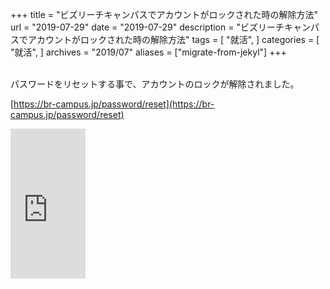 +++
title = "ビズリーチキャンパスでアカウントがロックされた時の解除方法"
url = "2019-07-29"
date = "2019-07-29"
description = "ビズリーチキャンパスでアカウントがロックされた時の解除方法"
tags = [
    "就活",
]
categories = [
    "就活",
]
archives = "2019/07"
aliases = ["migrate-from-jekyl"]
+++

<br>
パスワードをリセットする事で、アカウントのロックが解除されました。

[https://br-campus.jp/password/reset](https://br-campus.jp/password/reset)


<iframe style="width:120px;height:240px;" marginwidth="0" marginheight="0" scrolling="no" frameborder="0" src="https://rcm-fe.amazon-adsystem.com/e/cm?ref=qf_sp_asin_til&t=swiswiswift-22&m=amazon&o=9&p=8&l=as1&IS1=1&detail=1&asins=B00EC1C7IG&linkId=e6375a88feb8dfbf08ded7a9e69e2e28&bc1=ffffff&lt1=_top&fc1=333333&lc1=0066c0&bg1=ffffff&f=ifr">
    </iframe>
<br>
